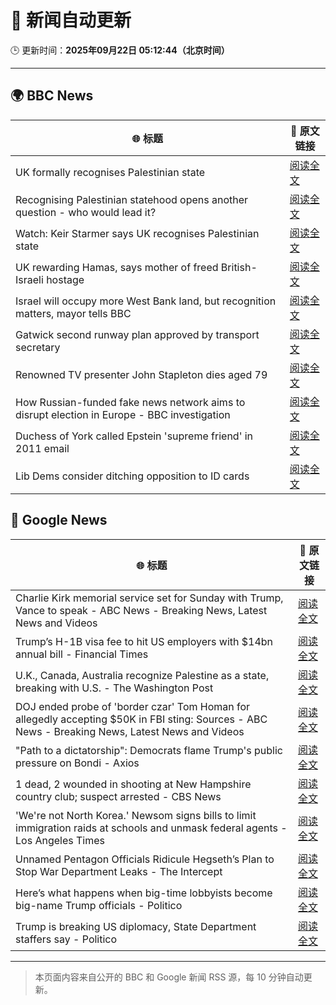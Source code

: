 # 🧠 新闻自动更新

🕒 更新时间：**2025年09月22日 05:12:44（北京时间）**

---

## 🌍 BBC News

| 🌐 标题 | 🔗 原文链接 |
|--------|-------------|
| UK formally recognises Palestinian state | [阅读全文](https://www.bbc.com/news/articles/ce800enrglzo?at_medium=RSS&at_campaign=rss) |
| Recognising Palestinian statehood opens another question - who would lead it? | [阅读全文](https://www.bbc.com/news/articles/c930dlxnee4o?at_medium=RSS&at_campaign=rss) |
| Watch: Keir Starmer says UK recognises Palestinian state | [阅读全文](https://www.bbc.com/news/videos/cgmzzev3x88o?at_medium=RSS&at_campaign=rss) |
| UK rewarding Hamas, says mother of freed British-Israeli hostage | [阅读全文](https://www.bbc.com/news/articles/cy50079dv4qo?at_medium=RSS&at_campaign=rss) |
| Israel will occupy more West Bank land, but recognition matters, mayor tells BBC | [阅读全文](https://www.bbc.com/news/articles/c0ez9qxzl2jo?at_medium=RSS&at_campaign=rss) |
| Gatwick second runway plan approved by transport secretary | [阅读全文](https://www.bbc.com/news/articles/c9v7rz24z23o?at_medium=RSS&at_campaign=rss) |
| Renowned TV presenter John Stapleton dies aged 79 | [阅读全文](https://www.bbc.com/news/articles/c9300xw27vgo?at_medium=RSS&at_campaign=rss) |
| How Russian-funded fake news network aims to disrupt election in Europe - BBC investigation | [阅读全文](https://www.bbc.com/news/articles/c4g5kl0n5d2o?at_medium=RSS&at_campaign=rss) |
| Duchess of York called Epstein 'supreme friend' in 2011 email | [阅读全文](https://www.bbc.com/news/articles/cgj11l3wd35o?at_medium=RSS&at_campaign=rss) |
| Lib Dems consider ditching opposition to ID cards | [阅读全文](https://www.bbc.com/news/articles/c5y44pekj28o?at_medium=RSS&at_campaign=rss) |

## 📰 Google News

| 🌐 标题 | 🔗 原文链接 |
|--------|-------------|
| Charlie Kirk memorial service set for Sunday with Trump, Vance to speak - ABC News - Breaking News, Latest News and Videos | [阅读全文](https://news.google.com/rss/articles/CBMipgFBVV95cUxPQWJmVkZMNUdkUk5Hb1JzS2pOX0xDVVJuRXEwUGF3VldjRWpXcmQ4T1J2U3FKbldQbTZhV1BhUWN0NDFCMEs3WS05cjJ0LTJDWDBwVHl0QnJsNjkwUjJXNzVHT1hBbDJiaGFIMEVnRE04UlRzQzVNX29rLVZVejRva3UxcWxiY2hrWjM1N2dieUQzdHZQdVgyd2NHTS1TZ3NWSGRjbFR30gGrAUFVX3lxTE5mWXc4d3hvWTRFdWFyc3BiekdDemRnYUpvcjlSQkptODgxUXRFdU51Sk1GY2VNRndDUWx3cGhHanJ6aUFBc0pzdEc2V0xiMXBmV1NiNktaRXJ1alRwQjlRYVlMZlpoY3VBUjdzcDBMZzJrbUhfRFBtWUFwc0RoajFIYnVKMDFMamMyQVhhc2podERsUjE4eDZqNmdzZDFTSzNTSjFIZVNyOVRocw?oc=5) |
| Trump’s H-1B visa fee to hit US employers with $14bn annual bill - Financial Times | [阅读全文](https://news.google.com/rss/articles/CBMicEFVX3lxTFBBQWtWdldMczNOU1Zjd3RLZmQxREtIUGJKMldSU0dyeThZOUVSTjA3MFJYaWFzOTNuUGRtekFucEtSaHhUMFExaGxEMXMtaUJBdlotV0ZJWmZZeWxYajRBNk02bjZkNjF3c0hWV2ZORjM?oc=5) |
| U.K., Canada, Australia recognize Palestine as a state, breaking with U.S. - The Washington Post | [阅读全文](https://news.google.com/rss/articles/CBMilAFBVV95cUxQQndfNEtJSTJzS3dRM29ZQVFhbDZOMUF6VC1Yb296V0lWRTJEbUpmWHRobThDd05XLU1tUTN3dmw3Y3E5bXdpejgyVm5CMlJHLWE4WHRwb3BWNm9SZUI0Yzdoc1RiOVJwU2pzcHliUzhlUVBvQjh3MlRuVXZtNW9kRFhTY3NfYW5UYmNpUHVkNDZVaXIz?oc=5) |
| DOJ ended probe of 'border czar' Tom Homan for allegedly accepting $50K in FBI sting: Sources - ABC News - Breaking News, Latest News and Videos | [阅读全文](https://news.google.com/rss/articles/CBMinwFBVV95cUxPYWNJcmFnWVRrR3ZCZUszcDRLdzNfWE9GWHdfRi1wSjNLZ3JrSGhtbFJqT2RpLWtPcXhNTGwyU2JtbkdGVXdVUVdTZUZNdGVEUXF2VTBuUGktNzIwLWx0NTBmdWZSZTR2aWxReUdYRW5CcVh0LUxYUmlHSTlqaEhKeVU4Zlg0NW1vc0pjc1prMHhxcTl0LXZZcWtnV2ZXNkHSAaQBQVVfeXFMTzQya3c5S015UGRJZjVmUDF1WnRPMFl4cHVhbjR4N052akk1N2dta3M2cEYwWDUtb1BCb2kxOE5tQkFRWjJwT3JPRWlRUUZUaWZxX3NydEYtc1BoeGZRSFJXT2RYSTJRY3JRSTQyQVFfLXE1cGZMeS1pUjY2a3JPekM4SElnazZoMmxkU3J3cXFyZS1JSk90SU42Q2ZEeVRZa2dyTnk?oc=5) |
| "Path to a dictatorship": Democrats flame Trump's public pressure on Bondi - Axios | [阅读全文](https://news.google.com/rss/articles/CBMia0FVX3lxTE1wd3VydU9KZ3dlWGtlM0ljeVFBSFFHTGNlSUpSalRjeXlaTUFKcEdmUW42bjBVUVN5NUduQktwSy1PcGdsLXRoelBGUmVoNG9iWUFfd3QwU0tCUWhYX2F0aXZ6RVdBWGhaMmk4?oc=5) |
| 1 dead, 2 wounded in shooting at New Hampshire country club; suspect arrested - CBS News | [阅读全文](https://news.google.com/rss/articles/CBMilAFBVV95cUxQTG4zemZKZTZTZ3NxOHR6OUpSeEtSTXAtcGYtdHFOUkRscEtWZGFjaXRLTEw0VUhIeEVTTHVNcVBSVl91Vm8tUE5ia3ZmbmtBNGJ1MHZpeWE2NEZtLUZvVTA1Q0V2R2JyYTJUM3pSWnNpNUZ0anRzSGtmLTYxOGFEcjNuS0RXTnhsTkRxQXAtTGF5cUpJ?oc=5) |
| 'We're not North Korea.' Newsom signs bills to limit immigration raids at schools and unmask federal agents - Los Angeles Times | [阅读全文](https://news.google.com/rss/articles/CBMiigFBVV95cUxQUTdxLTRjaXJkYnIzcGZTVl93WlRPb2dHS3RpUl80ejlWWUlQRGdfOFEyTGhLWVg1X3I4ckJkd2FFUUZlQjZ4WFBrQS01RVVKZDhUWF9MWVZBTEV3akhpdG9PVHVHb3RmZGY4N3NEZV9sTDc1ZVRLcDdaeWJTX1F3dmpjeExubGp4cWc?oc=5) |
| Unnamed Pentagon Officials Ridicule Hegseth’s Plan to Stop War Department Leaks - The Intercept | [阅读全文](https://news.google.com/rss/articles/CBMijgFBVV95cUxOQ1VCQnd4bXFxSkR0ZXc0RUxDLWlrSVBLSmt2ZE45Z2NHM2Zfa1dQQzRKSmlHN2lUaHk5Z0ZSWE1ybTk0WHpmX0FIUzRvMmpuME04aTR5aXBwWDA5Nk1xdTlkQmtKMjEwTGtFOWtZQjdSQmNzUlhJcFdCRHUyYTAxWlRYNDFTRzFZbGdtemZR?oc=5) |
| Here’s what happens when big-time lobbyists become big-name Trump officials - Politico | [阅读全文](https://news.google.com/rss/articles/CBMiigFBVV95cUxOVXk2UkZ6dk5iRXl0dmZxanFNR05pa1lSaXBfb3lIRWZoc2tPLWMzdTZWYnFIVDkzTWt3cExrY3lUYTZwOU0xNVdSOHM4SDYtV2tzM3Q5U2d2Z3hFYm9QTnZwR2NzaXZJWDZ4TVdiWXhvYk5la19aV3R3V3B3N0xKME1XUW1uY0M2Nnc?oc=5) |
| Trump is breaking US diplomacy, State Department staffers say - Politico | [阅读全文](https://news.google.com/rss/articles/CBMigwFBVV95cUxQOS12MEVfTzJEV2N0b196SjRJVld4Rm1DQVp3OTlFbUJicS1NTlFlaTdkUlJJZy10bVY4S3pOTFVmUkppRkkzanNfQVFRUDZkREQ2RVY0ai15Q1h6anBPM0RaWWpIdDhxaWNqWGFIOFl6MDFpdEpYZ3NZSk4tZDJOVnlySQ?oc=5) |

---
> 本页面内容来自公开的 BBC 和 Google 新闻 RSS 源，每 10 分钟自动更新。